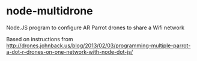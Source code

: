 node-multidrone
===============

Node.JS program to configure AR Parrot drones to share a Wifi network

Based on instructions from http://drones.johnback.us/blog/2013/02/03/programming-multiple-parrot-a-dot-r-drones-on-one-network-with-node-dot-js/
